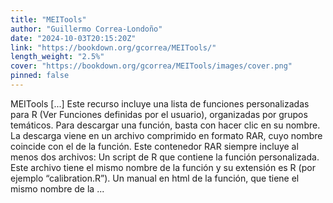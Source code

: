 ```yaml
---
title: "MEITools"
author: "Guillermo Correa-Londoño"
date: "2024-10-03T20:15:20Z"
link: "https://bookdown.org/gcorrea/MEITools/"
length_weight: "2.5%"
cover: "https://bookdown.org/gcorrea/MEITools/images/cover.png"
pinned: false
---
```


MEITools [...] Este recurso incluye una lista de funciones personalizadas para R (Ver Funciones definidas por el usuario), organizadas por grupos temáticos. Para descargar una función, basta con hacer clic en su nombre. La descarga viene en un archivo comprimido en formato RAR, cuyo nombre coincide con el de la función. Este contenedor RAR siempre incluye al menos dos archivos: Un script de R que contiene la función personalizada. Este archivo tiene el mismo nombre de la función y su extensión es R (por ejemplo “calibration.R”). Un manual en html de la función, que tiene el mismo nombre de la  ...
